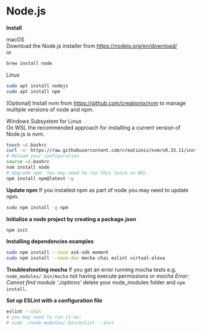 # Node.js

**Install**

macOS  
Download the Node.js installer from https://nodejs.org/en/download/  
or
```zsh
brew install node
```

Linux  
```zsh
sudo apt install nodejs
sudo apt install npm
```

[Optional] Install nvm from https://github.com/creationix/nvm to manage multiple versions of node and npm.  

Windows Subsystem for Linux  
On WSL the recommended approach for installing a current version of Node.js is nvm.
```zsh
touch ~/.bashrc
curl -o- https://raw.githubusercontent.com/creationix/nvm/v0.33.11/install.sh | bash
# Reload your configuration
source ~/.bashrc
nvm install node
# Upgrade npm. You may need to run this twice on WSL.
npm install npm@latest -g
```

**Update npm**
If you installed npm as part of node you may need to update npm.
```zsh
sudo npm install -g npm
```

**Initialize a node project by creating a package.json**
```zsh
npm init
```

**Installing dependencies examples**
```zsh
sudo npm install --save ask-sdk moment
sudo npm install --save-dev mocha chai eslint virtual-alexa
```
**Troubleshooting mocha**
If you get an error running mocha tests e.g. ```node_modules/.bin/mocha``` not having execute permissions or *mocha Error: Cannot find module './options'* delete your node_modules folder and ```npm install```.

**Set up ESLint with a configuration file**
```zsh
eslint --init
# you may need to run it as:
# sudo ./node_modules/.bin/eslint --init
```